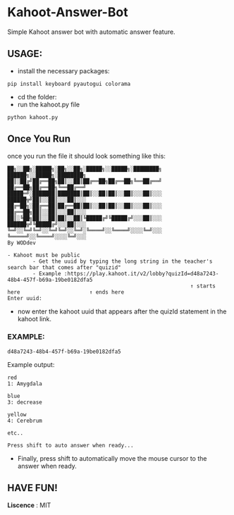 # Kahoot-Answer-Bot
Simple Kahoot answer bot with automatic answer feature.

## **USAGE**:

- install the necessary packages:
```
pip install keyboard pyautogui colorama
```
- cd the folder:
- run the kahoot.py file
```
python kahoot.py
```

## Once You Run
once you run the file it should look something like this:
```
██╗░░██╗░█████╗░██╗░░██╗░█████╗░░█████╗░████████╗  ██████╗░░█████╗░████████╗
██║░██╔╝██╔══██╗██║░░██║██╔══██╗██╔══██╗╚══██╔══╝  ██╔══██╗██╔══██╗╚══██╔══╝
█████═╝░███████║███████║██║░░██║██║░░██║░░░██║░░░  ██████╦╝██║░░██║░░░██║░░░
██╔═██╗░██╔══██║██╔══██║██║░░██║██║░░██║░░░██║░░░  ██╔══██╗██║░░██║░░░██║░░░
██║░╚██╗██║░░██║██║░░██║╚█████╔╝╚█████╔╝░░░██║░░░  ██████╦╝╚█████╔╝░░░██║░░░
╚═╝░░╚═╝╚═╝░░╚═╝╚═╝░░╚═╝░╚════╝░░╚════╝░░░░╚═╝░░░  ╚═════╝░░╚════╝░░░░╚═╝░░░
By WODdev

- Kahoot must be public
        - Get the uuid by typing the long string in the teacher's search bar that comes after "quizid"
        - Example :https://play.kahoot.it/v2/lobby?quizId=d48a7243-48b4-457f-b69a-19be0182dfa5
                                                          ↑ starts here                      ↑ ends here
Enter uuid:
```
- now enter the kahoot uuid that appears after the quizId statement in the kahoot link.

### **EXAMPLE**:
```
d48a7243-48b4-457f-b69a-19be0182dfa5
```

Example output:
```
red
1: Amygdala

blue
3: decrease

yellow
4: Cerebrum

etc..

Press shift to auto answer when ready...
```
- Finally, press shift to automatically move the mouse cursor to the answer when ready.

## HAVE FUN!
**Liscence** : MIT
